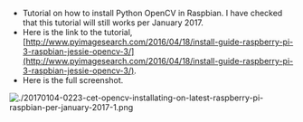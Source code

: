 * Tutorial on how to install Python OpenCV in Raspbian. I have checked that this tutorial will still works per January 2017.
* Here is the link to the tutorial, [http://www.pyimagesearch.com/2016/04/18/install-guide-raspberry-pi-3-raspbian-jessie-opencv-3/](http://www.pyimagesearch.com/2016/04/18/install-guide-raspberry-pi-3-raspbian-jessie-opencv-3/).
* Here is the full screenshot.

![./20170104-0223-cet-opencv-installating-on-latest-raspberry-pi-raspbian-per-january-2017-1.png](./20170104-0223-cet-opencv-installating-on-latest-raspberry-pi-raspbian-per-january-2017-1.png)